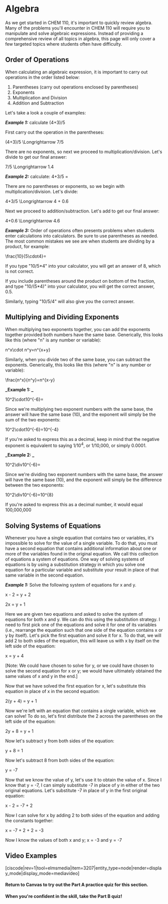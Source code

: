 # Algebra


As we get started in CHEM 110, it's important to quickly review algebra. Many of the problems you'll encounter in CHEM 110 will require you to manipulate and solve algebraic expressions. Instead of providing a comprehensive review of all topics in algebra, this page will only cover a few targeted topics where students often have difficulty.

## Order of Operations

When calculating an algebraic expression, it is important to carry out operations in the order listed below:

1.  Parentheses (carry out operations enclosed by parentheses)
2.  Exponents
3.  Multiplication and Division
4.  Addition and Subtraction

Let's take a look a couple of examples:

**_Example 1:_** calculate (4+3)/5

First carry out the operation in the parentheses:

(4+3)/5 <lrn-math>\Longrightarrow</lrn-math>  7/5

There are no exponents, so next we proceed to multiplication/division. Let's divide to get our final answer:

7/5 <lrn-math>\Longrightarrow</lrn-math>  1.4

**_Example 2:_** calculate: 4+3/5 =

There are no parentheses or exponents, so we begin with multiplication/division. Let's divide:

4+3/5 <lrn-math>\Longrightarrow</lrn-math>  4 + 0.6

Next we proceed to addition/subtraction. Let's add to get our final answer:

4+0.6 <lrn-math>\Longrightarrow</lrn-math>  4.6

**_Example 3:_** Order of operations often presents problems when students enter calculations into calculators. Be sure to use parentheses as needed. The most common mistakes we see are when students are dividing by a product, for example:

<lrn-math>\frac{10}{5\cdot4}=</lrn-math> 


If you type "10/5*4" into your calculator, you will get an answer of 8, which is not correct.

If you include parentheses around the product on bottom of the fraction, and type "10/(5*4)" into your calculator, you will get the correct answer, 0.5.

Similarly, typing "10/5/4" will also give you the correct answer.


## Multiplying and Dividing Exponents

When multiplying two exponents together, you can add the exponents together provided both numbers have the same base. Generically, this looks like this (where "n" is any number or variable):

<lrn-math>n^x\cdot n^y=n^{x+y}</lrn-math> 


Similarly, when you divide two of the same base, you can subtract the exponents. Generically, this looks like this (where "n" is any number or variable):

<lrn-math>\frac{n^x}{n^y}=n^{x-y}</lrn-math> 


**_Example 1: _**

<lrn-math>10^2\cdot10^{-6}=</lrn-math> 

Since we're multiplying two exponent numbers with the same base, the answer will have the same base (10), and the exponent will simply be the sum of the two exponents:

<lrn-math>10^2\cdot10^{-6}=10^{-4}</lrn-math> 


If you're asked to express this as a decimal, keep in mind that the negative exponent is equivalent to saying 1/10<sup>4</sup>, or 1/10,000, or simply 0.0001.

**_Example 2: _**

<lrn-math>10^2\div10^{-6}=</lrn-math> 


Since we're dividing two exponent numbers with the same base, the answer will have the same base (10), and the exponent will simply be the difference between the two exponents:

<lrn-math>10^2\div10^{-6}=10^{8}</lrn-math> 


If you're asked to express this as a decimal number, it would equal 100,000,000 

## Solving Systems of Equations  


Whenever you have a single equation that contains two or variables, it's impossible to solve for the value of a single variable. To do that, you must have a second equation that contains additional information about one or more of the variables found in the original equation. We call this collection of equations a system of equations. One way of solving systems of equations is by using a substitution strategy in which you solve one equation for a particular variable and substitute your result in place of that same variable in the second equation.

**_Example 1:_**
Solve the following system of equations for x and y.

x - 2 = y + 2

2x = y + 1

Here we are given two equations and asked to solve the system of equations for both x and y. We can do this using the substitution strategy. I need to first pick one of the equations and solve it for one of its variables (i.e., rearrange the equation such that one side of the equation contains x or y by itself). Let's pick the first equation and solve it for x. To do that, we will add 2 to both sides of the equation, this will leave us with x by itself on the left side of the equation:

x = y + 4

[Note: We could have chosen to solve for y, or we could have chosen to solve the second equation for x or y; we would have ultimately obtained the same values of x and y in the end.]

Now that we have solved the first equation for x, let's substitute this equation in place of x in the second equation:

2(y + 4) = y + 1

Now we're left with an equation that contains a single variable, which we can solve! To do so, let's first distribute the 2 across the parentheses on the left side of the equation:

2y + 8 = y + 1

Now let's subtract y from both sides of the equation:

y + 8 = 1

Now let's subtract 8 from both sides of the equation:

y = -7

Now that we know the value of y, let's use it to obtain the value of x. Since I know that y = -7, I can simply substitute -7 in place of y in either of the two original equations. Let's substitute -7 in place of y in the first original equation:

x - 2 = -7 + 2

Now I can solve for x by adding 2 to both sides of the equation and adding the constants together:

x = -7 + 2 + 2 = -3

Now I know the values of both x and y; x = -3 and y = -7

## Video Examples

[ciscode|rev=1|tool=elmsmedia|item=3207|entity_type=node|render=display_mode|display_mode=mediavideo]

#### **Return to Canvas to try out the Part A practice quiz for this section.**

#### **When you're confident in the skill, take the Part B quiz!**

 